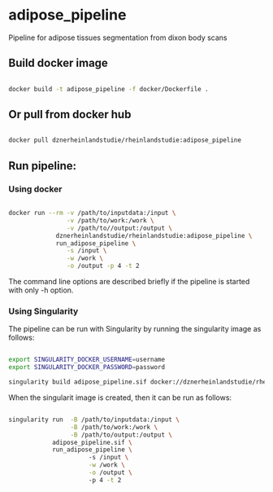 # adipose_pipeline
Pipeline for adipose tissues segmentation from dixon body scans

## Build docker image

```bash

docker build -t adipose_pipeline -f docker/Dockerfile .

```

## Or pull from docker hub

```bash

docker pull dznerheinlandstudie/rheinlandstudie:adipose_pipeline

```

## Run pipeline:

### Using docker

```bash

docker run --rm -v /path/to/inputdata:/input \
                -v /path/to/work:/work \
                -v /path/to//output:/output \
             dznerheinlandstudie/rheinlandstudie:adipose_pipeline \
             run_adipose_pipeline \
                -s /input \
                -w /work \
                -o /output -p 4 -t 2

```

The command line options are described briefly if the pipeline is started with only -h option.

### Using Singularity

The pipeline can be run with Singularity by running the singularity image as follows:

```bash

export SINGULARITY_DOCKER_USERNAME=username
export SINGULARITY_DOCKER_PASSWORD=password

singularity build adipose_pipeline.sif docker://dznerheinlandstudie/rheinlandstudie:adipose_pipeline

```

When the singularit image is created, then it can be run as follows:


```bash

singularity run  -B /path/to/inputdata:/input \
                 -B /path/to/work:/work \
                 -B /path/to/output:/output \
            adipose_pipeline.sif \
            run_adipose_pipeline \ 
                      -s /input \
                      -w /work \
                      -o /output \ 
                      -p 4 -t 2
```



